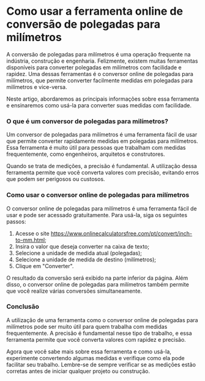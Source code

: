 Como usar a ferramenta online de conversão de polegadas para milímetros
=======================================================================

A conversão de polegadas para milímetros é uma operação frequente na indústria, construção e engenharia. Felizmente, existem muitas ferramentas disponíveis para converter polegadas em milímetros com facilidade e rapidez. Uma dessas ferramentas é o conversor online de polegadas para milímetros, que permite converter facilmente medidas em polegadas para milímetros e vice-versa.

Neste artigo, abordaremos as principais informações sobre essa ferramenta e ensinaremos como usá-la para converter suas medidas com facilidade.

### O que é um conversor de polegadas para milímetros?

Um conversor de polegadas para milímetros é uma ferramenta fácil de usar que permite converter rapidamente medidas em polegadas para milímetros. Essa ferramenta é muito útil para pessoas que trabalham com medidas frequentemente, como engenheiros, arquitetos e construtores.

Quando se trata de medições, a precisão é fundamental. A utilização dessa ferramenta permite que você converta valores com precisão, evitando erros que podem ser perigosos ou custosos.

### Como usar o conversor online de polegadas para milímetros

O conversor online de polegadas para milímetros é uma ferramenta fácil de usar e pode ser acessado gratuitamente. Para usá-la, siga os seguintes passos:

1. Acesse o site <https://www.onlinecalculatorsfree.com/pt/convert/inch-to-mm.html>;
2. Insira o valor que deseja converter na caixa de texto;
3. Selecione a unidade de medida atual (polegadas);
4. Selecione a unidade de medida de destino (milímetros);
5. Clique em "Converter".

O resultado da conversão será exibido na parte inferior da página. Além disso, o conversor online de polegadas para milímetros também permite que você realize várias conversões simultaneamente.

### Conclusão

A utilização de uma ferramenta como o conversor online de polegadas para milímetros pode ser muito útil para quem trabalha com medidas frequentemente. A precisão é fundamental nesse tipo de trabalho, e essa ferramenta permite que você converta valores com rapidez e precisão.

Agora que você sabe mais sobre essa ferramenta e como usá-la, experimente convertendo algumas medidas e verifique como ela pode facilitar seu trabalho. Lembre-se de sempre verificar se as medições estão corretas antes de iniciar qualquer projeto ou construção.